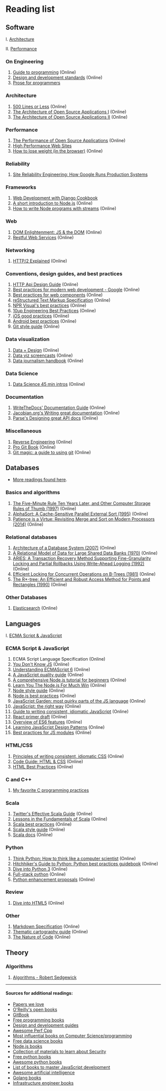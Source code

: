 # Reading list

## Software

I. [Architecture](#Architecture)

II. [Performance](#Performance)

### On Engineering

1. [Guide to programming](https://github.com/thoughtbot/guides) (Online)
2. [Design and development standards](https://github.com/north/north) (Online)
3. [Prose for programmers](https://github.com/joshuacc/prose-for-programmers)

### Architecture

1. [500 Lines or Less](http://aosabook.org/en/index.html) (Online)
2. [The Architecture of Open Source Applications I](http://aosabook.org/en/index.html) (Online)
3. [The Architecture of Open Source Applications II](http://aosabook.org/en/index.html) (Online)

### Performance

1. [The Performance of Open Source Applications](http://aosabook.org/en/index.html) (Online)
2. [High Performance Web Sites](https://www.amazon.com/gp/product/0596529309/)
3. [How to lose weight (in the browser)](https://github.com/zenorocha/browser-diet) (Online)

### Reliability

1. [Site Reliability Engineering: How Google Runs Production Systems](https://www.amazon.com/gp/product/149192912X/)

### Frameworks

1. [Web Development with Django Cookbook](https://www.amazon.com/gp/product/1785886770/)
2. [A short introduction to Node.js](https://github.com/maxogden/art-of-node) (Online)
3. [How to write Node programs with streams](https://github.com/substack/stream-handbook) (Online)

### Web

1. [DOM Enlightenment: JS & the DOM](http://domenlightenment.com/) (Online)
2. [Restful Web Services](http://restfulwebapis.org/rws.html) (Online)

### Networking

1. [HTTP/2 Explained](https://github.com/bagder/http2-explained) (Online)

### Conventions, design guides, and best practices

1. [HTTP Api Design Guide](https://github.com/interagent/http-api-design) (Online)
2. [Best practices for modern web development - Google](https://github.com/google/WebFundamentals/) (Online)
3. [Best practices for web components](https://github.com/webcomponents/webcomponents.github.io) (Online)
4. [reStructured Text Markup Specification](http://docutils.sourceforge.net/docs/ref/rst/restructuredtext.html) (Online)
5. [NPR Visual's best practices](https://github.com/nprapps/bestpractices) (Online)
6. [10up Engineering Best Practices](https://github.com/10up/Engineering-Best-Practices) (Online)
7. [iOS good practices](https://github.com/futurice/ios-good-practices) (Online)
8. [Android best practices](https://github.com/futurice/android-best-practices) (Online)
9. [Git style guide](https://github.com/agis-/git-style-guide) (Online)

### Data visualization

1. [Data + Design](https://github.com/infoactive/data-design/) (Online)
2. [Data viz screencasts](https://github.com/curran/screencasts/) (Online)
3. [Data journalism handbook](http://datajournalismhandbook.org/1.0/en/) (Online)

### Data Science

1. [Data Science 45 min intros](https://github.com/DrSkippy/Data-Science-45min-Intros) (Online)

### Documentation

1. [WriteTheDocs' Documentation Guide](https://github.com/writethedocs/docs/) (Online)
2. [Jacobian.org's Writing great documentation](https://jacobian.org/writing/great-documentation/) (Online)
3. [Parse's Designing great API docs](http://blog.parse.com/learn/engineering/designing-great-api-docs/) (Online)

### Miscellaneous

1. [Reverse Engineering](https://github.com/dennis714/RE-for-beginners) (Online)
2. [Pro Git Book](https://github.com/progit/progit) (Online)
3. [Git magic: a guide to using git](https://github.com/blynn/gitmagic) (Online)



## Databases

* [More readings found here](https://github.com/rxin/db-readings).

### Basics and algorithms

1. [The Five-Minute Rule Ten Years Later, and Other Computer Storage Rules of Thumb (1997)](http://research.microsoft.com/en-us/um/people/gray/5_min_rule_sigmod.pdf) (Online)
2. [AlphaSort: A Cache-Sensitive Parallel External Sort (1995)](http://research.microsoft.com/en-us/um/people/gray/papers/AlphaSortSigmod.pdf) (Online)
3. [Patience is a Virtue: Revisiting Merge and Sort on Modern Processors (2014)](http://research.microsoft.com/pubs/209622/patsort-sigmod14.pdf) (Online)

### Relational databases

1. [Architecture of a Database System (2007)](http://db.cs.berkeley.edu/papers/fntdb07-architecture.pdf) (Online)
2. [A Relational Model of Data for Large Shared Data Banks (1970)](http://www.cs.berkeley.edu/~rxin/db-papers/Relational-Model-Codd.pdf) (Online)
3. [ARIES: A Transaction Recovery Method Supporting Fine-Granularity Locking and Partial Rollbacks Using Write-Ahead Logging (1992)](http://www.cs.berkeley.edu/~rxin/db-papers/ARIES.pdf) (Online)
4. [Efficient Locking for Concurrent Operations on B-Trees (1981)](http://www.cs.berkeley.edu/~rxin/db-papers/B-tree.pdf) (Online)
5. [The R*-tree: An Efficient and Robust Access Method for Points and Rectangles (1990)](http://www.cs.berkeley.edu/~rxin/db-papers/R-tree.pdf) (Online)

### Other Databases

1. [Elasticsearch](https://www.elastic.co/guide/en/elasticsearch/guide/current/index.html) (Online)



## Languages

I. [ECMA Script & JavaScript](#ECMA-Script-JavaScript)

### ECMA Script & JavaScript

1. ECMA Script Language Specification (Online)
2. [You Don't Know JS](https://github.com/getify/You-Dont-Know-JS) (Online)
3. [Understanding ECMAScript 6](https://leanpub.com/understandinges6/read) (Online)
4. [A JavaScript quality guide](https://github.com/bevacqua/js) (Online)
5. [A comprehensive Node.js tutorial for beginners](https://github.com/manuelkiessling/nodebeginner.org) (Online)
6. [Learn You The Node.js For Much Win](https://github.com/workshopper/learnyounode) (Online)
7. [Node style guide](https://github.com/felixge/node-style-guide) (Online)
8. [Node.js best practices](https://github.com/alanjames1987/Node.js-Best-Practices) (Online)
9. [JavaScript Garden: most quirky parts of the JS language](https://github.com/BonsaiDen/JavaScript-Garden) (Online)
10. [JavaScript: the right way](https://github.com/braziljs/js-the-right-way) (Online)
11. [Guide to writing consistent, idiomatic JavaScript](https://github.com/rwaldron/idiomatic.js) (Online)
12. [React primer draft](https://github.com/mikechau/react-primer-draft/) (Online)
13. [Overview of ES6 features](https://github.com/lukehoban/es6features) (Online)
14. [Learning JavaScript Design Patterns](https://addyosmani.com/resources/essentialjsdesignpatterns/book/) (Online)
15. [Best practices for JS modules](https://github.com/mattdesl/module-best-practices) (Online)

### HTML/CSS

1. [Principles of writing consistent, idiomatic CSS](https://github.com/necolas/idiomatic-css) (Online)
2. [Code Guide: HTML & CSS](https://github.com/mdo/code-guide) (Online)
3. [HTML Best Practices](https://github.com/hail2u/html-best-practices) (Online)

### C and C++

1. [My favorite C programming practices](https://github.com/mcinglis/c-style)

### Scala

1. [Twitter's Effective Scala Guide](https://github.com/twitter/effectivescala) (Online)
2. [Lessons in the Fundamentals of Scala](https://github.com/twitter/scala_school) (Online)
3. [Scala best practices](https://github.com/alexandru/scala-best-practices) (Online)
4. [Scala style guide](http://docs.scala-lang.org/style/) (Online)
5. [Scala docs](http://docs.scala-lang.org/) (Online)

### Python

1. [Think Python: How to think like a computer scientist](http://www.greenteapress.com/thinkpython/thinkpython.pdf) (Online)
2. [Hitchhiker's Guide to Python: Python best practices guidebook](https://github.com/kennethreitz/python-guide) (Online)
3. [Dive into Python 3](http://www.diveintopython3.net/) (Online)
4. [Full-stack python](https://github.com/mattmakai/fullstackpython.com) (Online)
5. [Python enhancement proposals](https://github.com/python/peps) (Online)

### Review

1. [Dive into HTML5](https://github.com/diveintomark/diveintohtml5) (Online)

### Other

1. [Markdown Specification](https://github.com/jgm/CommonMark) (Online)
2. [Thematic cartography guide](https://github.com/axismaps/thematic-cartography) (Online)
3. [The Nature of Code](https://github.com/shiffman/The-Nature-of-Code) (Online)


## Theory

### Algorithms

1. [Algorithms - Robert Sedgewick](https://www.amazon.com/gp/product/032157351X/)

<hr>

#### Sources for additional readings:

* [Papers we love](https://github.com/papers-we-love/papers-we-love)
* [O'Reilly's open books](http://www.oreilly.com/openbook/)
* [GitBook](https://www.gitbook.com/explore)
* [Free programming books](https://github.com/vhf/free-programming-books)
* [Design and development guides](https://github.com/NARKOZ/guides)
* [Awesome Perf Cpp](https://github.com/fenbf/AwesomePerfCpp)
* [Most influential books on Computer Science/programming](https://github.com/chhantyal/influential-cs-books)
* [Free data science books](https://github.com/chaconnewu/free-data-science-books)
* [Node.js books](https://github.com/Pana/node-books)
* [Collection of materials to learn about Security](https://github.com/sbilly/awesome-security)
* [Free python books](https://github.com/revolunet/PythonBooks)
* [Awesome python books](https://github.com/Junnplus/awesome-python-books)
* [List of books to master JavaScript development](https://github.com/javascript-society/javascript-path)
* [Awesome artificial intelligence](https://github.com/owainlewis/awesome-artificial-intelligence)
* [Golang books](https://github.com/dariubs/GoBooks)
* [Infrastructure engineer books](https://github.com/stack72/ops-books)
